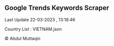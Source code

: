 

## Google Trends Keywords Scraper 
 
Last Update 22-03-2023 , 13:18:46

Country List :
VIETNAM.json



© Abdul Muttaqin 
